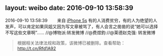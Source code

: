layout: weibo
date: 2016-09-10 13:58:39
---
<meta name="referrer" content="no-referrer" />

2016-09-10 13:58:39  &nbsp;&nbsp;&nbsp;&nbsp;&nbsp;&nbsp; 来自 <a href="sinaweibo://customweibosource" rel="nofollow">iPhone 5s</a>
有的人消费贫穷，有的人为绝望的人发声，可以肯定如果凤姐又因为写文章被骂了，有人会言之凿凿的说“她可以选择不写这些文章啊”…… //@博物派:转发微博 //@费煜鈞://@莱德赵克强: 转发微博
>  根据相关法律法规和政策，该微博已被删除。查看帮助：http://t.cn/Rfd1A92
